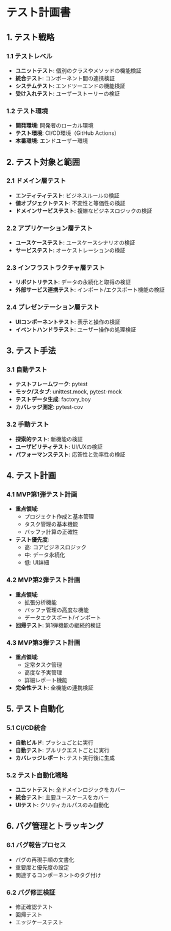 # テスト計画書

## 1. テスト戦略

### 1.1 テストレベル
- **ユニットテスト**: 個別のクラスやメソッドの機能検証
- **統合テスト**: コンポーネント間の連携検証
- **システムテスト**: エンドツーエンドの機能検証
- **受け入れテスト**: ユーザーストーリーの検証

### 1.2 テスト環境
- **開発環境**: 開発者のローカル環境
- **テスト環境**: CI/CD環境（GitHub Actions）
- **本番環境**: エンドユーザー環境

## 2. テスト対象と範囲

### 2.1 ドメイン層テスト
- **エンティティテスト**: ビジネスルールの検証
- **値オブジェクトテスト**: 不変性と等価性の検証
- **ドメインサービステスト**: 複雑なビジネスロジックの検証

### 2.2 アプリケーション層テスト
- **ユースケーステスト**: ユースケースシナリオの検証
- **サービステスト**: オーケストレーションの検証

### 2.3 インフラストラクチャ層テスト
- **リポジトリテスト**: データの永続化と取得の検証
- **外部サービス連携テスト**: インポート/エクスポート機能の検証

### 2.4 プレゼンテーション層テスト
- **UIコンポーネントテスト**: 表示と操作の検証
- **イベントハンドラテスト**: ユーザー操作の処理検証

## 3. テスト手法

### 3.1 自動テスト
- **テストフレームワーク**: pytest
- **モック/スタブ**: unittest.mock, pytest-mock
- **テストデータ生成**: factory_boy
- **カバレッジ測定**: pytest-cov

### 3.2 手動テスト
- **探索的テスト**: 新機能の検証
- **ユーザビリティテスト**: UI/UXの検証
- **パフォーマンステスト**: 応答性と効率性の検証

## 4. テスト計画

### 4.1 MVP第1弾テスト計画
- **重点領域**:
  - プロジェクト作成と基本管理
  - タスク管理の基本機能
  - バッファ計算の正確性
- **テスト優先度**:
  - 高: コアビジネスロジック
  - 中: データ永続化
  - 低: UI詳細

### 4.2 MVP第2弾テスト計画
- **重点領域**:
  - 拡張分析機能
  - バッファ管理の高度な機能
  - データエクスポート/インポート
- **回帰テスト**: 第1弾機能の継続的検証

### 4.3 MVP第3弾テスト計画
- **重点領域**:
  - 定常タスク管理
  - 高度な予実管理
  - 詳細レポート機能
- **完全性テスト**: 全機能の連携検証

## 5. テスト自動化

### 5.1 CI/CD統合
- **自動ビルド**: プッシュごとに実行
- **自動テスト**: プルリクエストごとに実行
- **カバレッジレポート**: テスト実行後に生成

### 5.2 テスト自動化戦略
- **ユニットテスト**: 全ドメインロジックをカバー
- **統合テスト**: 主要ユースケースをカバー
- **UIテスト**: クリティカルパスのみ自動化

## 6. バグ管理とトラッキング

### 6.1 バグ報告プロセス
- バグの再現手順の文書化
- 重要度と優先度の設定
- 関連するコンポーネントのタグ付け

### 6.2 バグ修正検証
- 修正確認テスト
- 回帰テスト
- エッジケーステスト 